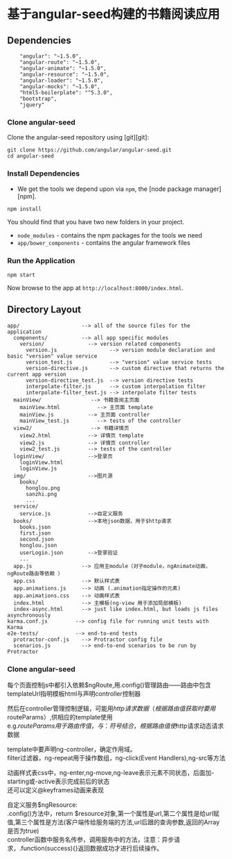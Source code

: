 # 基于angular-seed构建的书籍阅读应用

## Dependencies

```
    "angular": "~1.5.0",
    "angular-route": "~1.5.0",
    "angular-animate": "~1.5.0",
    "angular-resource": "~1.5.0",
    "angular-loader": "~1.5.0",
    "angular-mocks": "~1.5.0",
    "html5-boilerplate": "^5.3.0",
    "bootstrap",
    "jquery"
```

### Clone angular-seed

Clone the angular-seed repository using [git][git]:

```
git clone https://github.com/angular/angular-seed.git
cd angular-seed
```

### Install Dependencies

* We get the tools we depend upon via `npm`, the [node package manager][npm].

```
npm install
```
 You should find that you have two new folders in your project.

* `node_modules` - contains the npm packages for the tools we need
* `app/bower_components` - contains the angular framework files

### Run the Application

```
npm start
```

Now browse to the app at `http://localhost:8000/index.html`.

## Directory Layout

```
app/                    --> all of the source files for the application
  components/           --> all app specific modules
    version/              --> version related components
      version.js                 --> version module declaration and basic "version" value service
      version_test.js            --> "version" value service tests
      version-directive.js       --> custom directive that returns the current app version
      version-directive_test.js  --> version directive tests
      interpolate-filter.js      --> custom interpolation filter
      interpolate-filter_test.js --> interpolate filter tests
  mainView/                --> 书籍查阅主页面
    mainView.html            --> 主页面 template
    mainView.js           --> 主页面 controller
    mainView_test.js         --> tests of the controller
  view2/                   --> 书籍详情页
    view2.html            --> 详情页 template
    view2.js              --> 详情页 controller
    view2_test.js         --> tests of the controller
  loginView/              -->登录页
    loginView.html        
    loginView.js
  img/                    -->图片源
    books/
      honglou.png
      sanzhi.png
      ...
  service/
    service.js            -->自定义服务
  books/                  -->本地json数据，用于$http请求
    books.json
    first.json
    second.json
    honglou.json
    userLogin.json        -->登录验证
    ...
  app.js                --> 应用主module（对子module，ngAnimate动画，ngRoute路由等依赖 ）
  app.css               --> 默认样式表
  app.animations.js     --> 动画 (.animation指定操作的元素)
  app.animations.css    --> 动画样式表
  index.html            --> 主模板(ng-view 用于添加局部模板)
  index-async.html      --> just like index.html, but loads js files asynchronously
karma.conf.js         --> config file for running unit tests with Karma
e2e-tests/            --> end-to-end tests
  protractor-conf.js    --> Protractor config file
  scenarios.js          --> end-to-end scenarios to be run by Protractor
```

### Clone angular-seed
每个页面控制js中都引入依赖$ngRoute,用.config()管理路由——路由中包含templateUrl指明模板html与声明controller控制器

然后在controller管理控制逻辑，可能用$http请求数据（根据路由值获取时要用$routeParams）,供相应的template使用  
e.g.$routeParams用于路由传值，与：符号结合，根据路由值使$http请求动态请求数据

template中要声明ng-controller，确定作用域。  
filter过滤器，ng-repeat用于操作数组，ng-click(Event Handlers),ng-src等方法

动画样式表css中，ng-enter,ng-move,ng-leave表示元素不同状态，后面加-starting或-active表示完成前后的状态  
还可以定义@keyframes动画来表现

自定义服务$ngResource:  
.config()方法中，return $resource对象,第一个属性是url,第二个属性是给url赋值,第三个属性是方法(客户端传给服务端的方法,url后跟的查询参数,返回的Array是否为true)  
controller函数中服务名传参，调用服务中的方法，注意：异步请求，.function(success){}返回数据成功才进行后续操作。
